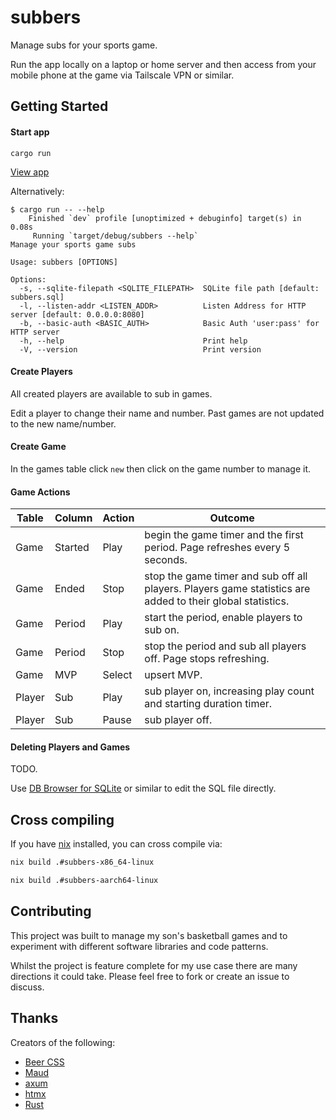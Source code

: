 # subbers

Manage subs for your sports game.

Run the app locally on a laptop or home server and then access from your mobile
phone at the game via Tailscale VPN or similar.

## Getting Started

#### Start app

```
cargo run
```

[View app](http://localhost:8080/)

Alternatively:

```
$ cargo run -- --help
    Finished `dev` profile [unoptimized + debuginfo] target(s) in 0.08s
     Running `target/debug/subbers --help`
Manage your sports game subs

Usage: subbers [OPTIONS]

Options:
  -s, --sqlite-filepath <SQLITE_FILEPATH>  SQLite file path [default: subbers.sql]
  -l, --listen-addr <LISTEN_ADDR>          Listen Address for HTTP server [default: 0.0.0.0:8080]
  -b, --basic-auth <BASIC_AUTH>            Basic Auth 'user:pass' for HTTP server
  -h, --help                               Print help
  -V, --version                            Print version
```

#### Create Players

All created players are available to sub in games.

Edit a player to change their name and number. Past games are not updated to the new name/number.

#### Create Game

In the games table click `new` then click on the game number to manage it.

#### Game Actions

| Table  | Column  | Action | Outcome                                                                                                    |
| ------ | ------- | ------ | ---------------------------------------------------------------------------------------------------------- |
| Game   | Started | Play   | begin the game timer and the first period. Page refreshes every 5 seconds.                                 |
| Game   | Ended   | Stop   | stop the game timer and sub off all players. Players game statistics are added to their global statistics. |
| Game   | Period  | Play   | start the period, enable players to sub on.                                                                |
| Game   | Period  | Stop   | stop the period and sub all players off. Page stops refreshing.                                            |
| Game   | MVP     | Select | upsert MVP.                                                                                                |
| Player | Sub     | Play   | sub player on, increasing play count and starting duration timer.                                          |
| Player | Sub     | Pause  | sub player off.                                                                                            |

#### Deleting Players and Games

TODO.

Use [DB Browser for SQLite](https://sqlitebrowser.org/) or similar to edit the SQL file directly.

## Cross compiling

If you have [nix](https://github.com/NixOS/nix) installed, you can cross
compile via:

```sh
nix build .#subbers-x86_64-linux

nix build .#subbers-aarch64-linux
```

## Contributing

This project was built to manage my son's basketball games and to experiment
with different software libraries and code patterns.

Whilst the project is feature complete for my use case there are many
directions it could take. Please feel free to fork or create an issue to
discuss.

## Thanks

Creators of the following:

- [Beer CSS](https://github.com/beercss/beercss)
- [Maud](https://github.com/lambda-fairy/maud)
- [axum](https://github.com/tokio-rs/axum)
- [htmx](https://htmx.org/)
- [Rust](https://www.rust-lang.org/)
